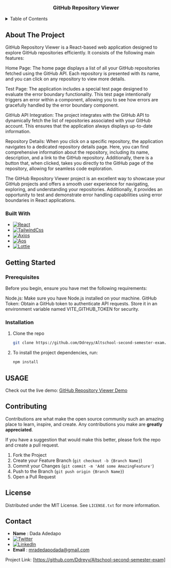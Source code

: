 <h3 align="center">GitHub Repository Viewer</h3>


<!-- TABLE OF CONTENTS -->
<details>
  <summary>Table of Contents</summary>
  <ol>
    <li>
      <a href="#about-the-project">About The Project</a>
      <ul>
        <li><a href="#built-with">Built With</a></li>
      </ul>
    </li>
    <li>
      <a href="#getting-started">Getting Started</a>
      <ul>
        <li><a href="#prerequisites">Prerequisites</a></li>
        <li><a href="#installation">Installation</a></li>
      </ul>
    </li>
    <li><a href="#usage">Usage</a></li>
    <li><a href="#contributing">Contributing</a></li>
    <li><a href="#license">License</a></li>
    <li><a href="#contact">Contact</a></li>
  </ol>
</details>



<!-- ABOUT THE PROJECT -->
## About The Project

GitHub Repository Viewer is a React-based web application designed to explore GitHub repositories efficiently. It consists of the following main features:

Home Page: The home page displays a list of all your GitHub repositories fetched using the GitHub API. Each repository is presented with its name, and you can click on any repository to view more details.

Test Page: The application includes a special test page designed to evaluate the error boundary functionality. This test page intentionally triggers an error within a component, allowing you to see how errors are gracefully handled by the error boundary component.

GitHub API Integration: The project integrates with the GitHub API to dynamically fetch the list of repositories associated with your GitHub account. This ensures that the application always displays up-to-date information.

Repository Details: When you click on a specific repository, the application navigates to a dedicated repository details page. Here, you can find comprehensive information about the repository, including its name, description, and a link to the GitHub repository. Additionally, there is a button that, when clicked, takes you directly to the GitHub page of the repository, allowing for seamless code exploration.

The GitHub Repository Viewer project is an excellent way to showcase your GitHub projects and offers a smooth user experience for navigating, exploring, and understanding your repositories. Additionally, it provides an opportunity to test and demonstrate error handling capabilities using error boundaries in React applications.





### Built With

* [![React][React.js]][React-url]
* [![TailwindCss][TailwindCss]][Tailwind-url]
* [![Axios][Axios]][Axios-url]
* [![Aos][Aos]][Aos-url]
* [![Lottie][Lottie]][Lottie-url]





<!-- GETTING STARTED -->
## Getting Started

### Prerequisites

Before you begin, ensure you have met the following requirements:

Node.js: Make sure you have Node.js installed on your machine.
GitHub Token: Obtain a GitHub token to authenticate API requests. Store it in an environment variable named VITE_GITHUB_TOKEN for security.

### Installation

1. Clone the repo
   ```sh
   git clone https://github.com/Ddreyy/Altschool-second-semester-exam.git
   ```

2. To install the project dependencies, run:
   ```sh
   npm install
   ```




## USAGE

Check out the live demo: [GitHub Repository Viewer Demo](https://ddreyy-project.netlify.app/)


<!-- CONTRIBUTING -->
## Contributing

Contributions are what make the open source community such an amazing place to learn, inspire, and create. Any contributions you make are **greatly appreciated**.

If you have a suggestion that would make this better, please fork the repo and create a pull request. 

1. Fork the Project
2. Create your Feature Branch (`git checkout -b {Branch Name}`)
3. Commit your Changes (`git commit -m 'Add some AmazingFeature'`)
4. Push to the Branch (`git push origin {Branch Name}`)
5. Open a Pull Request



<!-- LICENSE -->
## License

Distributed under the MIT License. See `LICENSE.txt` for more information.



<!-- CONTACT -->
## Contact

*  **Name** : Dada Adedapo
* [![Twitter][Twitter]][Twitter-url]
* [![LinkedIn][LinkedIn]][LinkedIn-url]
* **Email** :  mradedapodada@gmail.com

Project Link: [https://github.com/Ddreyy/Altschool-second-semester-exam]






[React.js]: https://img.shields.io/badge/React-20232A?style=for-the-badge&logo=react&logoColor=61DAFB
[React-url]: https://reactjs.org/
[TailwindCSS]: https://img.shields.io/badge/tailwindcss-%2338B2AC.svg?style=for-the-badge&logo=tailwind-css&logoColor=white 
[Tailwind-url]: https://tailwindcss.com/ 
[Axios]: https://img.shields.io/badge/Axios-0D8BF1?style=for-the-badge&logo=axios&logoColor=white
[Axios-url]: https://axios-http.com/
[Lottie]: https://img.shields.io/badge/Lottie-FF9900?style=for-the-badge&logo=lottie&logoColor=white
[Lottie-url]: https://lottiefiles.com/
[Aos]: https://img.shields.io/badge/Aos-42A0CE?style=for-the-badge&logo=aos&logoColor=white
[Aos-url]: https://michalsnik.github.io/aos/
[Twitter]: https://img.shields.io/badge/Twitter-1DA1F2?style=for-the-badge&logo=twitter&logoColor=white
[Twitter-url]: https://twitter.com/
[LinkedIn]: https://img.shields.io/badge/LinkedIn-0077B5?style=for-the-badge&logo=linkedin&logoColor=white
[LinkedIn-url]: https://www.linkedin.com/in/adedapo-dada-230208210/?utm_source=share&utm_campaign=share_via&utm_content=profile&utm_medium=ios_app